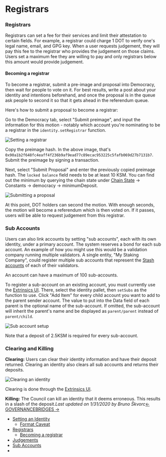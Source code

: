 # Registrars



### Registrars

Registrars can set a fee for their services and limit their attestation to certain fields. For example, a registrar could charge 1 DOT to verify one's legal name, email, and GPG key. When a user requests judgement, they will pay this fee to the registrar who provides the judgement on those claims. Users set a maximum fee they are willing to pay and only registrars below this amount would provide judgement.

#### Becoming a registrar

To become a registrar, submit a pre-image and proposal into Democracy, then wait for people to vote on it. For best results, write a post about your identity and intentions beforehand, and once the proposal is in the queue ask people to second it so that it gets ahead in the referendum queue.

Here's how to submit a proposal to become a registrar:

Go to the Democracy tab, select "Submit preimage", and input the information for this motion - notably which account you're nominating to be a registrar in the `identity.setRegistrar` function.

![Setting a registrar](https://wiki.polkadot.network/img/identity/12.jpg)

Copy the preimage hash. In the above image, that's `0x90a1b2f648fc4eaff4f236b9af9ead77c89ecac953225c5fafb069d27b7131b7`. Submit the preimage by signing a transaction.

Next, select "Submit Proposal" and enter the previously copied preimage hash. The `locked balance` field needs to be at least 10 KSM. You can find out the minimum by querying the chain state under [Chain State](https://polkadot.js.org/apps/#/chainstate) -&gt; Constants -&gt; democracy -&gt; minimumDeposit.

![Submitting a proposal](https://wiki.polkadot.network/img/identity/13.jpg)

At this point, DOT holders can second the motion. With enough seconds, the motion will become a referendum which is then voted on. If it passes, users will be able to request judgement from this registrar.

### 

### Sub Accounts

Users can also link accounts by setting "sub accounts", each with its own identity, under a primary account. The system reserves a bond for each sub account. An example of how you might use this would be a validation company running multiple validators. A single entity, "My Staking Company", could register multiple sub accounts that represent the [Stash accounts](https://wiki.polkadot.network/docs/en/learn-keys) of each of their validators.

An account can have a maximum of 100 sub-accounts.

To register a sub-account on an existing account, you must currently use the [Extrinsics UI](https://polkadot.js.org/apps/#/extrinsics). There, select the identity pallet, then `setSubs` as the function to use. Click "Add Item" for every child account you want to add to the parent sender account. The value to put into the Data field of each parent is the optional name of the sub-account. If omitted, the sub-account will inherit the parent's name and be displayed as `parent/parent` instead of `parent/child`.

![Sub account setup](https://wiki.polkadot.network/img/identity/06.jpg)

Note that a deposit of 2.5KSM is required for every sub-account.

### Clearing and Killing

**Clearing:** Users can clear their identity information and have their deposit returned. Clearing an identity also clears all sub accounts and returns their deposits.

![Clearing an identity](https://wiki.polkadot.network/img/identity/clear.gif)

Clearing is done through the [Extrinsics UI](https://polkadot.js.org/apps/#/extrinsics).

**Killing:** The Council can kill an identity that it deems erroneous. This results in a slash of the deposit._Last updated on 1/31/2020 by Bruno Škvorc_[← GOVERNANCE](https://wiki.polkadot.network/docs/en/learn-governance)[BRIDGES →](https://wiki.polkadot.network/docs/en/learn-bridges)

* [Setting an Identity](https://wiki.polkadot.network/docs/en/learn-identity#setting-an-identity)
  * [Format Caveat](https://wiki.polkadot.network/docs/en/learn-identity#format-caveat)
* [Registrars](https://wiki.polkadot.network/docs/en/learn-identity#registrars)
  * [Becoming a registrar](https://wiki.polkadot.network/docs/en/learn-identity#becoming-a-registrar)
* [Judgements](https://wiki.polkadot.network/docs/en/learn-identity#judgements)
* [Sub Accounts](https://wiki.polkadot.network/docs/en/learn-identity#sub-accounts)
* 
